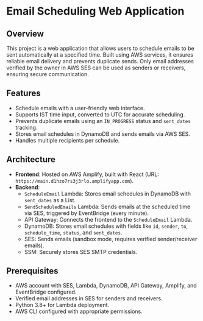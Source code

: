 # Email Scheduling Web Application

## Overview

This project is a web application that allows users to schedule emails to be sent automatically at a specified time. Built using AWS services, it ensures reliable email delivery and prevents duplicate sends. Only email addresses verified by the owner in AWS SES can be used as senders or receivers, ensuring secure communication.

## Features

- Schedule emails with a user-friendly web interface.
- Supports IST time input, converted to UTC for accurate scheduling.
- Prevents duplicate emails using an `IN_PROGRESS` status and `sent_dates` tracking.
- Stores email schedules in DynamoDB and sends emails via AWS SES.
- Handles multiple recipients per schedule.

## Architecture

- **Frontend**: Hosted on AWS Amplify, built with React (URL: `https://main.d1hzo7rs3j3rlo.amplifyapp.com`).
- **Backend**:
  - `ScheduleEmail` Lambda: Stores email schedules in DynamoDB with `sent_dates` as a List.
  - `SendScheduledEmails` Lambda: Sends emails at the scheduled time via SES, triggered by EventBridge (every minute).
  - API Gateway: Connects the frontend to the `ScheduleEmail` Lambda.
  - DynamoDB: Stores email schedules with fields like `id`, `sender`, `to`, `schedule_time`, `status`, and `sent_dates`.
  - SES: Sends emails (sandbox mode, requires verified sender/receiver emails).
  - SSM: Securely stores SES SMTP credentials.

## Prerequisites

- AWS account with SES, Lambda, DynamoDB, API Gateway, Amplify, and EventBridge configured.
- Verified email addresses in SES for senders and receivers.
- Python 3.8+ for Lambda deployment.
- AWS CLI configured with appropriate permissions.
